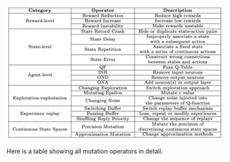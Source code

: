 ![image](https://github.com/Yuteng-Lu/Mutation-Testing-For-RL/blob/main/Mutation%20Operators/Operators.png)

Here is a table showing all mutation operators in detail.
